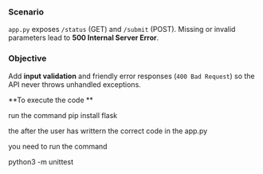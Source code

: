 ### Scenario
`app.py` exposes `/status` (GET) and `/submit` (POST). Missing or invalid parameters lead to **500 Internal Server Error**.

### Objective
Add **input validation** and friendly error responses (`400 Bad Request`) so the API never throws unhandled exceptions.

**To execute the code **

run the command pip install flask

the after the user has writtern the correct code in the app.py

you need to run the command

python3 -m unittest
